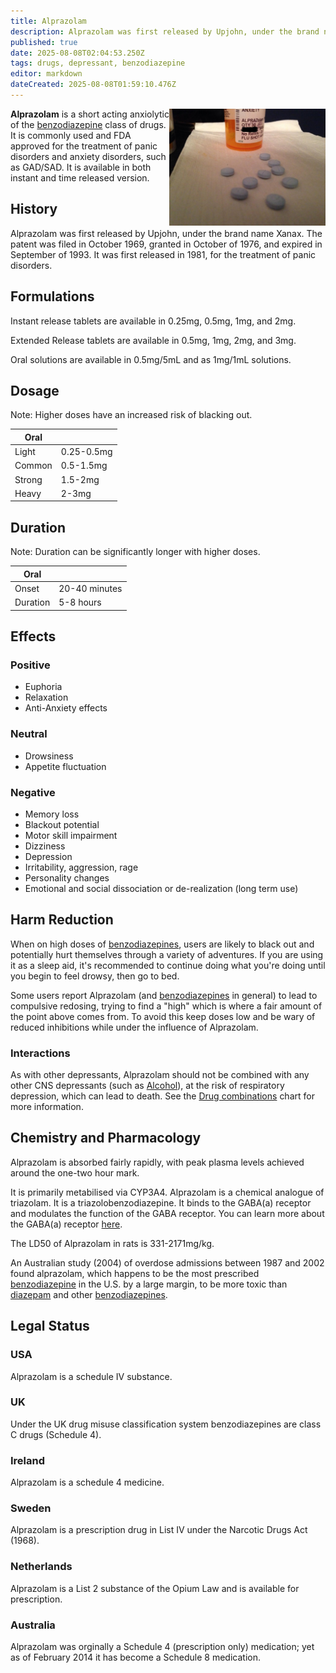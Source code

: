 ```yaml
---
title: Alprazolam
description: Alprazolam was first released by Upjohn, under the brand name Xanax. The patent was filed in October 1969, granted in October of 1976, and expired in September...
published: true
date: 2025-08-08T02:04:53.250Z
tags: drugs, depressant, benzodiazepine
editor: markdown
dateCreated: 2025-08-08T01:59:10.476Z
---
```


<img src="/assets/xanax.jpg" width="250" align="right">

**Alprazolam** is a short acting anxiolytic of the [benzodiazepine](/en/benzodiazepines) class of drugs. It is commonly used and FDA approved for the treatment of panic disorders and anxiety disorders, such as GAD/SAD. It is available in both instant and time released version.

## History

Alprazolam was first released by Upjohn, under the brand name Xanax. The patent was filed in October 1969, granted in October of 1976, and expired in September of 1993. It was first released in 1981, for the treatment of panic disorders.

## Formulations

Instant release tablets are available in 0.25mg, 0.5mg, 1mg, and 2mg.

Extended Release tablets are available in 0.5mg, 1mg, 2mg, and 3mg.

Oral solutions are available in 0.5mg/5mL and as 1mg/1mL solutions.

## Dosage

Note: Higher doses have an increased risk of blacking out.

| Oral | |
|------|---|
| Light | 0.25-0.5mg |
| Common | 0.5-1.5mg |
| Strong | 1.5-2mg |
| Heavy | 2-3mg |

## Duration

Note: Duration can be significantly longer with higher doses.

| Oral | |
|------|---|
| Onset | 20-40 minutes |
| Duration | 5-8 hours |

## Effects

### Positive

* Euphoria
* Relaxation
* Anti-Anxiety effects

### Neutral

* Drowsiness
* Appetite fluctuation

### Negative

* Memory loss
* Blackout potential
* Motor skill impairment
* Dizziness
* Depression
* Irritability, aggression, rage
* Personality changes
* Emotional and social dissociation or de-realization (long term use)

## Harm Reduction

When on high doses of [benzodiazepines](/en/benzodiazepines), users are likely to black out and potentially hurt themselves through a variety of adventures. If you are using it as a sleep aid, it's recommended to continue doing what you're doing until you begin to feel drowsy, then go to bed.

Some users report Alprazolam (and [benzodiazepines](/en/benzodiazepines) in general) to lead to compulsive redosing, trying to find a "high" which is where a fair amount of the point above comes from. To avoid this keep doses low and be wary of reduced inhibitions while under the influence of Alprazolam.

### Interactions

As with other depressants, Alprazolam should not be combined with any other CNS depressants (such as [Alcohol](/en/depressants/alcohol)), at the risk of respiratory depression, which can lead to death.
See the [Drug combinations](/en/guides/drug-combinations) chart for more information.

## Chemistry and Pharmacology

Alprazolam is absorbed fairly rapidly, with peak plasma levels achieved around the one-two hour mark.

It is primarily metabilised via CYP3A4. Alprazolam is a chemical analogue of triazolam. It is a triazolobenzodiazepine. It binds to the GABA(a) receptor and modulates the function of the GABA receptor. You can learn more about the GABA(a) receptor [here](/en/untagged/gaba-receptors-and-subunits-info).

The LD50 of Alprazolam in rats is 331-2171mg/kg.

An Australian study (2004) of overdose admissions between 1987 and 2002 found alprazolam, which happens to be the most prescribed [benzodiazepine](/en/benzodiazepines) in the U.S. by a large margin, to be more toxic than [diazepam](/en/chemicals/diazepam) and other [benzodiazepines](/en/benzodiazepines).

## Legal Status

### USA
Alprazolam is a schedule IV substance.

### UK
Under the UK drug misuse classification system benzodiazepines are class C drugs (Schedule 4).

### Ireland
Alprazolam is a schedule 4 medicine.

### Sweden
Alprazolam is a prescription drug in List IV under the Narcotic Drugs Act (1968).

### Netherlands
Alprazolam is a List 2 substance of the Opium Law and is available for prescription.

### Australia
Alprazolam was orginally a Schedule 4 (prescription only) medication; yet as of February 2014 it has become a Schedule 8 medication.